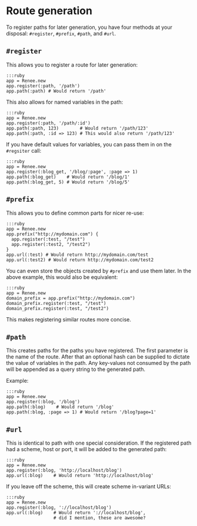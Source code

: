 # Route generation

To register paths for later generation, you have four methods at your disposal: `#register`, `#prefix`, `#path`, and `#url`.

## `#register`

This allows you to register a route for later generation:

    :::ruby
    app = Renee.new
    app.register(:path, '/path')
    app.path(:path) # Would return '/path'

This also allows for named variables in the path:

    :::ruby
    app = Renee.new
    app.register(:path, '/path/:id')
    app.path(:path, 123)        # Would return '/path/123'
    app.path(:path, :id => 123) # This would also return '/path/123'

If you have default values for variables, you can pass them in on the `#regsiter` call:

    :::ruby
    app = Renee.new
    app.register(:blog_get, '/blog/:page', :page => 1)
    app.path(:blog_get)    # Would return '/blog/1'
    app.path(:blog_get, 5) # Would return '/blog/5'

## `#prefix`

This allows you to define common parts for nicer re-use:

    :::ruby
    app = Renee.new
    app.prefix("http://mydomain.com") {
      app.register(:test, "/test")
      app.register(:test2, "/test2")
    }
    app.url(:test) # Would return http://mydomain.com/test
    app.url(:test2) # Would return http://mydomain.com/test2

You can even store the objects created by `#prefix` and use them later. In the above example, this would also be equivalent:

    :::ruby
    app = Renee.new
    domain_prefix = app.prefix("http://mydomain.com")
    domain_prefix.register(:test, "/test")
    domain_prefix.register(:test, "/test2")

This makes registering similar routes more concise.

## `#path`

This creates paths for the paths you have registered. The first parameter is the name of the route. After that an optional hash can be
supplied to dictate the value of variables in the path. Any key-values not consumed by the path will be appended as a query string to
the generated path.

Example:

    :::ruby
    app = Renee.new
    app.register(:blog, '/blog')
    app.path(:blog)    # Would return '/blog'
    app.path(:blog, :page => 1) # Would return '/blog?page=1'

## `#url`

This is identical to path with one special consideration. If the registered path had a scheme, host or port, it will be added to the generated path:

    :::ruby
    app = Renee.new
    app.register(:blog, 'http://localhost/blog')
    app.url(:blog)    # Would return 'http://localhost/blog'

If you leave off the scheme, this will create scheme in-variant URLs:

    :::ruby
    app = Renee.new
    app.register(:blog, '://localhost/blog')
    app.url(:blog)    # Would return '://localhost/blog',
                      # did I mention, these are awesome?
